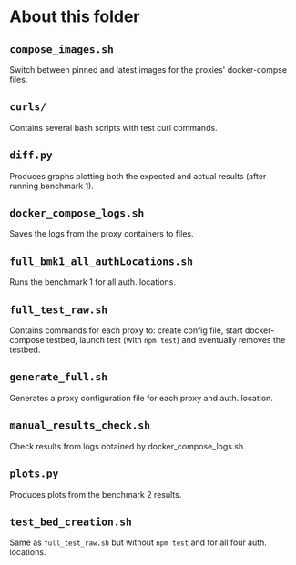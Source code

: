 # About this folder

## `compose_images.sh`

Switch between pinned and latest images for the proxies' docker-compse files.

## `curls/`

Contains several bash scripts with test curl commands.

## `diff.py`

Produces graphs plotting both the expected and actual results (after running benchmark 1).

## `docker_compose_logs.sh`

Saves the logs from the proxy containers to files.

## `full_bmk1_all_authLocations.sh`

Runs the benchmark 1 for all auth. locations.

## `full_test_raw.sh`

Contains commands for each proxy to: create config file, start docker-compose testbed, launch test (with `npm test`) and eventually removes the testbed.

## `generate_full.sh`

Generates a proxy configuration file for each proxy and auth. location.  

## `manual_results_check.sh`

Check results from logs obtained by docker_compose_logs.sh.

## `plots.py`

Produces plots from the benchmark 2 results.

## `test_bed_creation.sh`

Same as `full_test_raw.sh` but without `npm test` and for all four auth. locations.
